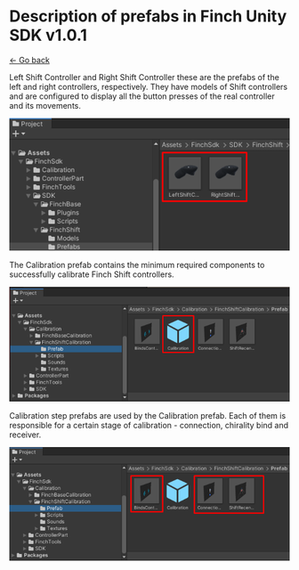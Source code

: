 # **Description of prefabs in Finch Unity SDK v1.0.1** 

[<- Go back](../README.md) 

Left Shift Controller and Right Shift Controller these are the prefabs of the left and right controllers, respectively. They have models of Shift controllers and are configured to display all the button presses of the real controller and its movements.

<img src="pictures/Prefabs/1-Controllers.png" width="600">

The Calibration prefab contains the minimum required components to successfully calibrate Finch Shift controllers.

<img src="pictures/Prefabs/2-Calibration.png" width="600">

Calibration step prefabs are used by the Calibration prefab. Each of them is responsible for a certain stage of calibration - connection, chirality bind and receiver.

<img src="pictures/Prefabs/3-Calibration-Steps.png" width="600">